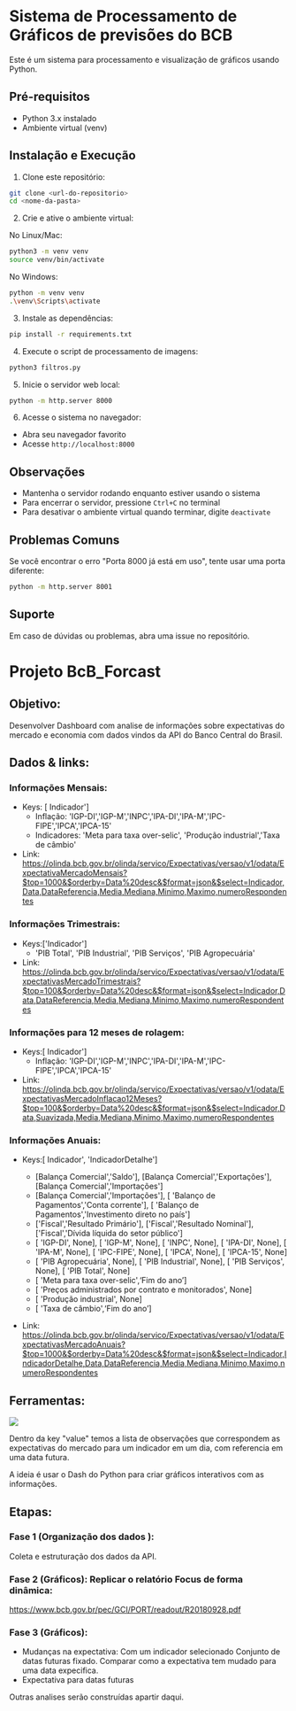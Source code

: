 # Sistema de Processamento de Gráficos de previsões do BCB

Este é um sistema para processamento e visualização de gráficos usando Python.

## Pré-requisitos

- Python 3.x instalado
- Ambiente virtual (venv)

## Instalação e Execução

1. Clone este repositório:
```bash
git clone <url-do-repositorio>
cd <nome-da-pasta>
```

2. Crie e ative o ambiente virtual:

No Linux/Mac:
```bash
python3 -m venv venv
source venv/bin/activate
```

No Windows:
```bash
python -m venv venv
.\venv\Scripts\activate
```

3. Instale as dependências:
```bash
pip install -r requirements.txt
```

4. Execute o script de processamento de imagens:
```bash
python3 filtros.py
```

5. Inicie o servidor web local:
```bash
python -m http.server 8000
```

6. Acesse o sistema no navegador:
- Abra seu navegador favorito
- Acesse `http://localhost:8000`

## Observações

- Mantenha o servidor rodando enquanto estiver usando o sistema
- Para encerrar o servidor, pressione `Ctrl+C` no terminal
- Para desativar o ambiente virtual quando terminar, digite `deactivate`

## Problemas Comuns

Se você encontrar o erro "Porta 8000 já está em uso", tente usar uma porta diferente:
```bash
python -m http.server 8001
```

## Suporte

Em caso de dúvidas ou problemas, abra uma issue no repositório.

# Projeto BcB_Forcast
## Objetivo:
Desenvolver Dashboard com analise de informações sobre expectativas do mercado e economia com dados vindos da API do Banco Central do Brasil.

## Dados & links:
### Informações Mensais:
- Keys: [ Indicador']
    - Inflação: 'IGP-DI','IGP-M','INPC','IPA-DI','IPA-M','IPC-FIPE','IPCA','IPCA-15'
    - Indicadores: 'Meta para taxa over-selic', 'Produção industrial','Taxa de câmbio'
- Link: https://olinda.bcb.gov.br/olinda/servico/Expectativas/versao/v1/odata/ExpectativaMercadoMensais?$top=1000&$orderby=Data%20desc&$format=json&$select=Indicador,Data,DataReferencia,Media,Mediana,Minimo,Maximo,numeroRespondentes


### Informações Trimestrais: 
- Keys:['Indicador']
    - 'PIB Total', 'PIB Industrial', 'PIB Serviços', 'PIB Agropecuária'
- Link: https://olinda.bcb.gov.br/olinda/servico/Expectativas/versao/v1/odata/ExpectativasMercadoTrimestrais?$top=100&$orderby=Data%20desc&$format=json&$select=Indicador,Data,DataReferencia,Media,Mediana,Minimo,Maximo,numeroRespondentes

### Informações para 12 meses de rolagem:
- Keys:[ Indicador']
    - Inflação: 'IGP-DI','IGP-M','INPC','IPA-DI','IPA-M','IPC-FIPE','IPCA','IPCA-15'
- Link:
https://olinda.bcb.gov.br/olinda/servico/Expectativas/versao/v1/odata/ExpectativasMercadoInflacao12Meses?$top=100&$orderby=Data%20desc&$format=json&$select=Indicador,Data,Suavizada,Media,Mediana,Minimo,Maximo,numeroRespondentes

### Informações Anuais: 
- Keys:[ Indicador', 'IndicadorDetalhe']
    - [Balança Comercial','Saldo'], [Balança Comercial','Exportações'], [Balança Comercial','Importações']
    - [Balança Comercial','Importações'], [ 'Balanço de Pagamentos','Conta corrente'], [ 'Balanço de Pagamentos','Investimento direto no país']
    - ['Fiscal','Resultado Primário'], ['Fiscal','Resultado Nominal'], ['Fiscal','Dívida líquida do setor público']
    - [ 'IGP-DI', None], [ 'IGP-M', None], [ 'INPC', None], [ 'IPA-DI', None], [ 'IPA-M', None], [ 'IPC-FIPE', None], [ 'IPCA', None], [ 'IPCA-15', None]
    - [ 'PIB Agropecuária', None], [ 'PIB Industrial', None], [ 'PIB Serviços', None], [ 'PIB Total', None]
    - [ 'Meta para taxa over-selic',‘Fim do ano’]
    - [ 'Preços administrados por contrato e monitorados', None]
    - [ 'Produção industrial', None]
    - [ 'Taxa de câmbio',‘Fim do ano’]

- Link:
https://olinda.bcb.gov.br/olinda/servico/Expectativas/versao/v1/odata/ExpectativasMercadoAnuais?$top=1000&$orderby=Data%20desc&$format=json&$select=Indicador,IndicadorDetalhe,Data,DataReferencia,Media,Mediana,Minimo,Maximo,numeroRespondentes

## Ferramentas:
![](keys_resume.png)
 
Dentro da key "value" temos a lista de observações que correspondem as expectativas do mercado para um indicador em um dia, com referencia em uma data futura.

A ideia é usar o Dash do Python para criar gráficos interativos com as informações.

## Etapas:

### Fase 1 (Organização dos dados ):
Coleta e estruturação dos dados da API.

### Fase 2 (Gráficos): Replicar o relatório Focus de forma dinâmica:
https://www.bcb.gov.br/pec/GCI/PORT/readout/R20180928.pdf

### Fase 3 (Gráficos):
- Mudanças na expectativa: 
Com um indicador selecionado 
Conjunto de datas futuras fixado.
Comparar como a expectativa tem mudado para uma data expecifica.
- Expectativa para datas futuras

Outras analises serão construídas apartir daqui.

	


